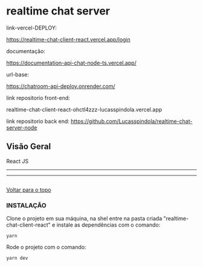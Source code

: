 # realtime chat server

link-vercel-DEPLOY:

https://realtime-chat-client-react.vercel.app/login

documentação:

https://documentation-api-chat-node-ts.vercel.app/

url-base:

https://chatroom-api-deploy.onrender.com/

link repositorio front-end:

realtime-chat-client-react-ohctl4zzz-lucasspindola.vercel.app

link repositorio back end:
https://github.com/Lucasspindola/realtime-chat-server-node

## Visão Geral

React JS

---

---

##

[ Voltar para o topo ](#tabela-de-conteúdos)

### INSTALAÇÃO

Clone o projeto em sua máquina, na shel entre na pasta criada "realtime-chat-client-react" e instale as dependências com o comando:

```
yarn

```

Rode o projeto com o comando:

```
yarn dev

```
